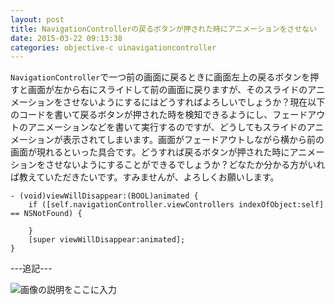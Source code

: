 ```yaml
---
layout: post
title: NavigationControllerの戻るボタンが押された時にアニメーションをさせない
date: 2015-03-22 09:13:38
categories: objective-c uinavigationcontroller
---
```

<!-- {% raw %} -->
<p><code>NavigationController</code>で一つ前の画面に戻るときに画面左上の戻るボタンを押すと画面が左から右にスライドして前の画面に戻りますが、そのスライドのアニメーションをさせないようにするにはどうすればよろしいでしょうか？現在以下のコードを書いて戻るボタンが押された時を検知できるようにし、フェードアウトのアニメーションなどを書いて実行するのですが、どうしてもスライドのアニメーションが表示されてしまいます。画面がフェードアウトしながら横から前の画面が現れるといった具合です。どうすれば戻るボタンが押された時にアニメーションをさせないようにすることができるでしょうか？どなたか分かる方がいれば教えていただきたいです。すみませんが、よろしくお願いします。</p>

<pre><code>- (void)viewWillDisappear:(BOOL)animated {
    if ([self.navigationController.viewControllers indexOfObject:self] == NSNotFound) {

    }
    [super viewWillDisappear:animated];
}
</code></pre>

<p>---追記---</p>

<p><img src="https://i.stack.imgur.com/DUREf.png" alt="画像の説明をここに入力"></p>
<!-- {% endraw %} -->
